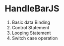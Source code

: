 # HandleBarJS
1. Basic data Binding 
2. Control Statement
3. Looping Statement
4. Switch case operation
